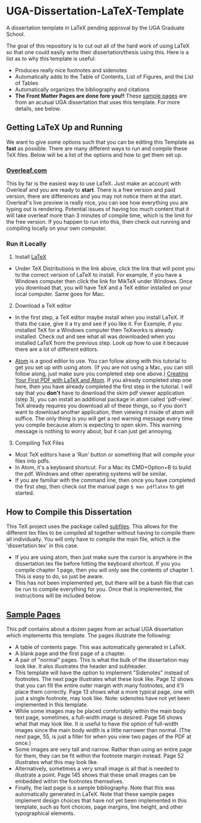 # UGA-Dissertation-LaTeX-Template
A dissertation template in LaTeX pending approval by the UGA Graduate School.

The goal of this repository is to cut out all of the hard work of using LaTeX so that one could easily write their dissertation/thesis using this. Here is a list as to why this template is useful:
  * Produces really nice footnotes and sidenotes
  * Automatically adds to the Table of Contents, List of Figures, and the List of Tables
  * Automatically organizes the bibliography and citations
  * __The Front Matter Pages are done fore you!!__
These [sample pages](/figures/sample_pages.pdf) are from an acutual UGA dissertation that uses this template. For more details, see below.


## Getting LaTeX Up and Running
We want to give some options such that you can be editing this Template as __fast__ as possible. There are many different ways to run and compile these TeX files. Below will be a list of the options and how to get them set up.

### [Overleaf.com](https://www.overleaf.com/)
This by far is the easiest way to use LaTeX. Just make an account with Overleaf and you are ready to __start__. There is a free version and paid version, there are differences and you may not notice them at the start. Overleaf's live preview is really nice, you can see how everything you are typing out is rendering. Potential issues of having too much content that it will take overleaf more than 3 minutes of compile time, which is the limit for the free version. If you happen to run into this, then check out running and compiling locally on your own computer.

### Run it Locally

1. Install [LaTeX](https://www.latex-project.org/get/)
  * Under TeX Distributions in the link above, click the link that will point you to the correct version of LaTeX to install. For example, if you have a Windows computer then click the link for MikTeX under Windows. Once you download that, you will have TeX and a TeX editor installed on your local computer. Same goes for Mac.

2. Download a TeX editor
  * In the first step, a TeX editor maybe install when you install LaTeX. If thats the case, give it a try and see if you like it. For Example, if you installed TeX for a Windows computer then TeXworks is already installed. Check out and see what all was downloaded when you installed LaTeX from the previous step. Look up how to use it because there are a lot of different editors.

  * [Atom](atom.io) is a good editor to use. You can follow along with this tutorial to get you set up with using atom. (If you are not using a Mac, you can still follow along, just make sure you completed step one above.) [Creating Your First PDF with LaTeX and Atom](http://economistry.com/2016/02/create-first-pdf-latex-atom-mac/). If you already completed step one here, then you have already completed the first step in the tutorial. I will say that you __don't__ have to download the skim pdf viewer application (step 3), you can install an additional package in atom called 'pdf-view'. TeX already requires you download all of these things, so if you don't want to download another application, then viewing it inside of atom will suffice. The only thing is you will get a red warning message every time you compile because atom is expecting to open skim. This warning message is nothing to worry about, but it can just get annoying.

3. Compiling TeX Files
  * Most TeX editors have a 'Run' button or something that will compile your files into pdfs.
  * In Atom, it's a keyboard shortcut. For a Mac its CMD+Option+B to build the pdf. Windows and other operating systems will be similar.
  * If you are familiar with the command line, then once you have completed the first step, then check out the manual page `$ man pdflatex` to get started.

## How to Compile this Dissertation
This TeX project uses the package called [subfiles](https://www.overleaf.com/learn/latex/Multi-file_LaTeX_projects). This allows for the different tex files to be compiled all together without having to compile them all individually. You will only have to compile the main file, which is the 'dissertation.tex' in this case.
  * If you are using atom, then just make sure the cursor is anywhere in the dissertation.tex file before hitting the keyboard shortcut. If you you compile chapter 1 page, then you will only see the contents of chapter 1. This is easy to do, so just be aware.
  * This has not been implemented yet, but there will be a bash file that can be run to compile everything for you. Once that is implemented, the instructions will be included below.


## [Sample Pages](/images/sample_pages.pdf)
This pdf contains about a dozen pages from an actual UGA dissertation which implements this template. The pages illustrate the following:
   * A table of contents page. This was automatically generated in LaTeX. 
   * A blank page and the first page of a chapter.
   * A pair of "normal" pages. This is what the bulk of the dissertation may look like. It also illustrates the header and subheader. 
   * This template will have the option to implement "Sidenotes" instead of footnotes. The next page illustrates what these look like. Page 12 shows that you can fill the entire outer margin with many footnotes, and it'll place them correctly. Page 13 shows what a more typical page, one with just a single footnote, may look like. Note: sidenotes have not yet been implemented in this template.
   * While some images may be placed comfortably within the main body text page, sometimes, a full-width image is desired. Page 56 shows what that may look like. It is useful to have the option of full-width images since the main body width is a little narrower than normal. (The next page, 55, is just a filler for when you view two pages of the PDF at once.)
   * Some images are very tall and narrow. Rather than using an entire page for them, they can be fit within the footnote margin instead. Page 52 illustrates what this may look like. 
   * Alternatively, sometimes a very small image is all that is needed to illustrate a point. Page 145 shows that these small images can be embedded within the footnotes themselves. 
   * Finally, the last page is a sample bibliography. Note that this was automatically generated in LaTeX.
Note that these sample pages implement design choices that have not yet been implemented in this template, such as font choices, page margins, line height, and other typographical elements. 
